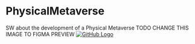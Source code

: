 # PhysicalMetaverse
SW about the development of a Physical Metaverse
TODO CHANGE THIS IMAGE TO FIGMA PREVIEW
[![GitHub Logo](https://github.githubassets.com/images/modules/logos_page/GitHub-Mark.png)](https://www.figma.com/file/SAjLXh5r6vshrb946Us4zP/RobotRaspberry?type=whiteboard&t=M4nzelZkb8Vj2T2W-1)
